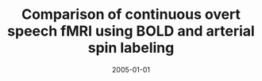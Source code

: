 ---
title: "Comparison of continuous overt speech fMRI using BOLD and arterial spin labeling"
date: 2005-01-01
authors_string: S. Kemeny, F. Ye, R. Birn, A. Braun
authors:
   - S. Kemeny
   - F. Ye
   - R. Birn
   - A. Braun
author_ids:
   - rasmus_birn
journal: 'Human Brain Mapping'
volume: 24
issue: 
pages: 173-183
book_title: ''
publisher: ''
abstract: ""
project_id: 
paper_url: 
doi: 
data_loc: ''
code_loc: ''
file: '/assets/publications//assets/publications/'
file_name: '/assets/publications/'
type: journal_article
pub_str: ' (2005) Human Brain Mapping 24: 173-183'
layout: publication 
---